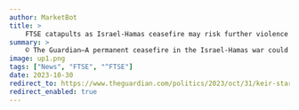 ```yaml
---
author: MarketBot
title: >
    FTSE catapults as Israel-Hamas ceasefire may risk further violence
summary: >
    © The Guardian—A permanent ceasefire in the Israel-Hamas war could risk further violence, Keir Starmer has said, as he attempted to quell growing tensions within his party over the conflict.
image: up1.png
tags: ["News", "FTSE", "^FTSE"]
date: 2023-10-30
redirect_to: https://www.theguardian.com/politics/2023/oct/31/keir-starmer-israel-hamas-ceasefire-may-risk-further-violence
redirect_enabled: true
---
```

